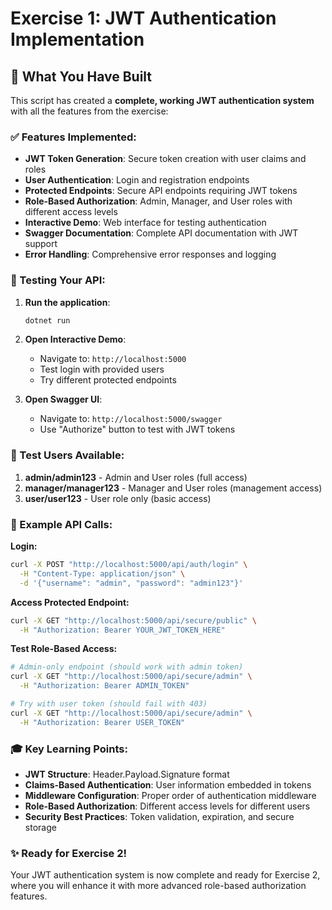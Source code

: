 # Exercise 1: JWT Authentication Implementation

## 🎯 What You Have Built
This script has created a **complete, working JWT authentication system** with all the features from the exercise:

### ✅ Features Implemented:
- **JWT Token Generation**: Secure token creation with user claims and roles
- **User Authentication**: Login and registration endpoints
- **Protected Endpoints**: Secure API endpoints requiring JWT tokens
- **Role-Based Authorization**: Admin, Manager, and User roles with different access levels
- **Interactive Demo**: Web interface for testing authentication
- **Swagger Documentation**: Complete API documentation with JWT support
- **Error Handling**: Comprehensive error responses and logging

### 🚀 Testing Your API:
1. **Run the application**:
   ```bash
   dotnet run
   ```

2. **Open Interactive Demo**:
   - Navigate to: `http://localhost:5000`
   - Test login with provided users
   - Try different protected endpoints

3. **Open Swagger UI**:
   - Navigate to: `http://localhost:5000/swagger`
   - Use "Authorize" button to test with JWT tokens

### 👥 Test Users Available:
1. **admin/admin123** - Admin and User roles (full access)
2. **manager/manager123** - Manager and User roles (management access)
3. **user/user123** - User role only (basic access)

### 🧪 Example API Calls:

**Login:**
```bash
curl -X POST "http://localhost:5000/api/auth/login" \
  -H "Content-Type: application/json" \
  -d '{"username": "admin", "password": "admin123"}'
```

**Access Protected Endpoint:**
```bash
curl -X GET "http://localhost:5000/api/secure/public" \
  -H "Authorization: Bearer YOUR_JWT_TOKEN_HERE"
```

**Test Role-Based Access:**
```bash
# Admin-only endpoint (should work with admin token)
curl -X GET "http://localhost:5000/api/secure/admin" \
  -H "Authorization: Bearer ADMIN_TOKEN"

# Try with user token (should fail with 403)
curl -X GET "http://localhost:5000/api/secure/admin" \
  -H "Authorization: Bearer USER_TOKEN"
```

### 🎓 Key Learning Points:
- **JWT Structure**: Header.Payload.Signature format
- **Claims-Based Authentication**: User information embedded in tokens
- **Middleware Configuration**: Proper order of authentication middleware
- **Role-Based Authorization**: Different access levels for different users
- **Security Best Practices**: Token validation, expiration, and secure storage

### ✨ Ready for Exercise 2!
Your JWT authentication system is now complete and ready for Exercise 2, where you will enhance it with more advanced role-based authorization features.
